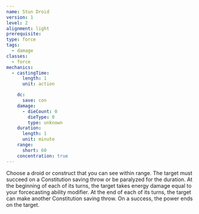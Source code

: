 ```yaml
---
name: Stun Droid
version: 1
level: 2
alignment: light
prerequisite: 
type: force
tags:
  - damage
classes:
  - force
mechanics:
  - castingTime:
      length: 1
      unit: action

    dc:
      save: con
    damage:
      - dieCount: 0
        dieType: 0
        type: unknown
    duration:
      length: 1
      unit: minute
    range:
      short: 60
    concentration: true
---
```

Choose a droid or construct that you can see within range. The target must succeed on a Constitution saving throw or be paralyzed for the duration. At the beginning of each of its turns, the target takes energy damage equal to your forcecasting ability modifier. At the end of each of its turns, the target can make another Constitution saving throw. On a success, the power ends on the target.
    